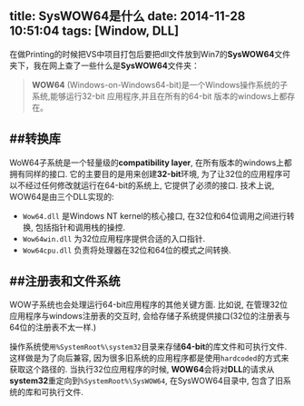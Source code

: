 title: SysWOW64是什么
date: 2014-11-28 10:51:04
tags: [Window, DLL]
---
在做Printing的时候把VS中项目打包后要把dll文件放到Win7的**SysWOW64**文件夹下，我在网上查了一些什么是**SysWOW64**文件夹：
>**WOW64** (Windows-on-Windows64-bit)是一个Windows操作系统的子系统,能够运行32-bit 应用程序,并且在所有的64-bit 版本的windows上都存在。

##转换库
---
WoW64子系统是一个轻量级的**compatibility layer**, 在所有版本的windows上都拥有同样的接口. 它的主要目的是用来创建**32-bit**环境, 为了让32位的应用程序可以不经过任何修改就运行在64-bit的系统上, 它提供了必须的接口.
技术上说, WOW64是由三个DLL实现的:

 - `Wow64.dll` 是Windows NT kernel的核心接口, 在32位和64位调用之间进行转换, 包括指针和调用栈的操控.
 - `Wow64win.dll` 为32位应用程序提供合适的入口指针.
 - `Wow64cpu.dll` 负责将处理器在32位和64位的模式之间转换.


##注册表和文件系统
---
WOW子系统也会处理运行64-bit应用程序的其他关键方面. 比如说, 在管理32位应用程序与windows注册表的交互时,  会给存储子系统提供接口(32位的注册表与64位的注册表不太一样.)
 
操作系统使`用%SystemRoot%\system32`目录来存储**64-bit**的库文件和可执行文件. 这样做是为了向后兼容, 因为很多旧系统的应用程序都是使用`hardcoded`的方式来获取这个路径的. 当执行32位应用程序的时候, **WOW64**会将对**DLL**的请求从**system32**重定向到`%SystemRoot%\SysWOW64`, 在SysWOW64目录中, 包含了旧系统的库和可执行文件.

